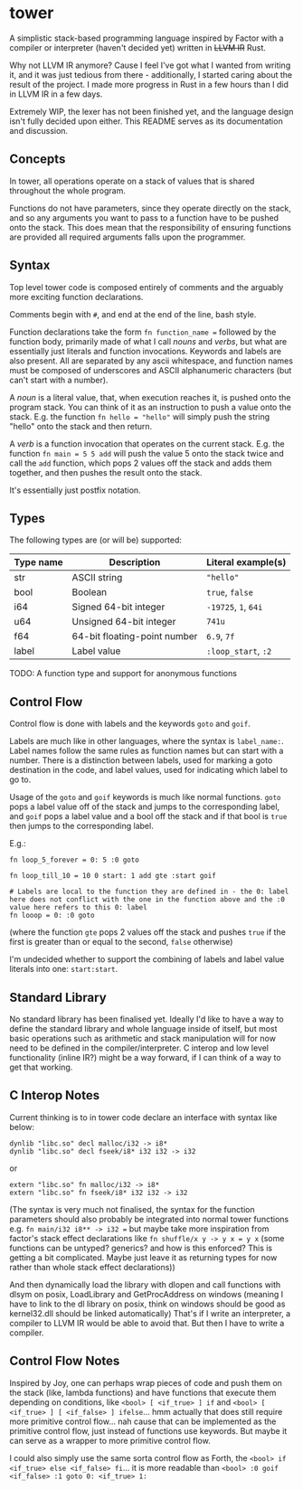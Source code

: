 # tower

A simplistic stack-based programming language inspired by Factor with a compiler or interpreter (haven't decided yet) written in ~~LLVM IR~~ Rust.

Why not LLVM IR anymore? Cause I feel I've got what I wanted from writing it, and it was just tedious from there - additionally, I started caring about the result of the project. I made more progress in Rust in a few hours than I did in LLVM IR in a few days.

Extremely WIP, the lexer has not been finished yet, and the language design isn't fully decided upon either. This README serves as its documentation and discussion.

## Concepts

In tower, all operations operate on a stack of values that is shared throughout the whole program.

Functions do not have parameters, since they operate directly on the stack, and so any arguments you want to pass to a function have to be pushed onto the stack.
This does mean that the responsibility of ensuring functions are provided all required arguments falls upon the programmer.

## Syntax

Top level tower code is composed entirely of comments and the arguably more exciting function declarations.

Comments begin with `#`, and end at the end of the line, bash style.

Function declarations take the form `fn function_name =` followed by the function body, primarily made of what I call *nouns* and *verbs*, but what are essentially just literals and function invocations. Keywords and labels are also present.
All are separated by any ascii whitespace, and function names must be composed of underscores and ASCII alphanumeric characters (but can't start with a number).

A *noun* is a literal value, that, when execution reaches it, is pushed onto the program stack. You can think of it as an instruction to push a value onto the stack. E.g. the function `fn hello = "hello"` will simply push the string "hello" onto the stack and then return.

A *verb* is a function invocation that operates on the current stack. E.g. the function `fn main = 5 5 add` will push the value 5 onto the stack twice and call the `add` function, which pops 2 values off the stack and adds them together, and then pushes the result onto the stack.

It's essentially just postfix notation.

## Types

The following types are (or will be) supported:

| Type name | Description                  | Literal example(s)   |
| --------- | -----------------------      | -------------------- |
| str       | ASCII string                 | `"hello"`            |
| bool      | Boolean                      | `true`, `false`      |
| i64       | Signed 64-bit integer        | `-19725`, `1`, `64i` |
| u64       | Unsigned 64-bit integer      | `741u`               |
| f64       | 64-bit floating-point number | `6.9`, `7f`          |
| label     | Label value                  | `:loop_start`, `:2`  |

TODO: A function type and support for anonymous functions

## Control Flow

Control flow is done with labels and the keywords `goto` and `goif`.

Labels are much like in other languages, where the syntax is `label_name:`. Label names follow the same rules as function names but can start with a number.
There is a distinction between labels, used for marking a goto destination in the code, and label values, used for indicating which label to go to.

Usage of the `goto` and `goif` keywords is much like normal functions. `goto` pops a label value off of the stack and jumps to the corresponding label, and `goif` pops a label value and a bool off the stack and if that bool is `true` then jumps to the corresponding label.

E.g.:
```
fn loop_5_forever = 0: 5 :0 goto

fn loop_till_10 = 10 0 start: 1 add gte :start goif

# Labels are local to the function they are defined in - the 0: label here does not conflict with the one in the function above and the :0 value here refers to this 0: label
fn looop = 0: :0 goto
```
(where the function `gte` pops 2 values off the stack and pushes `true` if the first is greater than or equal to the second, `false` otherwise)

I'm undecided whether to support the combining of labels and label value literals into one: `start:start`.

## Standard Library

No standard library has been finalised yet. Ideally I'd like to have a way to define the standard library and whole language inside of itself, but most basic operations such as arithmetic and stack manipulation will for now need to be defined in the compiler/interpreter. C interop and low level functionality (inline IR?) might be a way forward, if I can think of a way to get that working.

## C Interop Notes

Current thinking is to in tower code declare an interface with syntax like below:

```
dynlib "libc.so" decl malloc/i32 -> i8*
dynlib "libc.so" decl fseek/i8* i32 i32 -> i32
```
or
```
extern "libc.so" fn malloc/i32 -> i8*
extern "libc.so" fn fseek/i8* i32 i32 -> i32
```

(The syntax is very much not finalised, the syntax for the function parameters should also probably be integrated into normal tower functions e.g. `fn main/i32 i8** -> i32 =` but maybe take more inspiration from factor's stack effect declarations like `fn shuffle/x y -> y x = y x` (some functions can be untyped? generics? and how is this enforced? This is getting a bit complicated. Maybe just leave it as returning types for now rather than whole stack effect declarations))

And then dynamically load the library with dlopen and call functions with dlsym on posix, LoadLibrary and GetProcAddress on windows (meaning I have to link to the dl library on posix, think on windows should be good as kernel32.dll should be linked automatically) That's if I write an interpreter, a compiler to LLVM IR would be able to avoid that. But then I have to write a compiler.

## Control Flow Notes

Inspired by Joy, one can perhaps wrap pieces of code and push them on the stack (like, lambda functions) and have functions that execute them depending on conditions, like `<bool> [ <if_true> ] if` and `<bool> [ <if_true> ] [ <if_false> ] ifelse`... hmm actually that does still require more primitive control flow... nah cause that can be implemented as the primitive control flow, just instead of functions use keywords. But maybe it can serve as a wrapper to more primitive control flow.

I could also simply use the same sorta control flow as Forth, the `<bool> if <if_true> else <if_false> fi`... it is more readable than `<bool> :0 goif <if_false> :1 goto 0: <if_true> 1:`